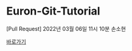 # Euron-Git-Tutorial
[Pull Request] 2022년 03월 06일 11시 10분 손소현

[바로가기](https://cafe.naver.com/ewhaeuron/177)
